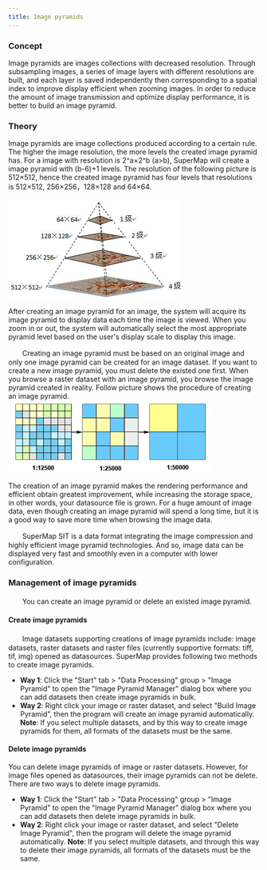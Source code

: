 ```yaml
---
title: Image pyramids
---
```


### Concept
   Image pyramids are images collections with decreased resolution. Through subsampling images, a series of image layers with different resolutions are built, and each layer is saved independently then corresponding to a spatial index to improve display efficient when zooming images. In order to reduce the amount of image transmission and optimize display performance, it is better to build an image pyramid.

### Theory
   
   Image pyramids are image collections produced according to a certain rule. The higher the image resolution, the more levels the created image pyramid has. For a image with resolution is 2^a×2^b (a&gt;b), SuperMap will create a image pyramid with (b-6)+1 levels. The resolution of the following picture is 512×512,  hence the created image pyramid has four levels that resolutions is 512×512, 256×256，128×128 and 64×64.

  ![](img/HasPyramid.png)

   After creating an image pyramid for an image, the system will acquire its image pyramid to display data each time the image is viewed. When you zoom in or out, the system will automatically select the most appropriate pyramid level based on the user's display scale to display this image.

　　Creating an image pyramid must be based on an original image and only one image pyramid can be created for an image dataset.  If you want to create a new image pyramid, you must delete the existed one first. When you browse a raster dataset with an image pyramid, you browse the image pyramid created in reality. Follow picture shows the procedure of creating an image pyramid.
  ![](img/Pyramid.png)
   
   The creation of an image pyramid makes the rendering performance and efficient obtain greatest improvement, while increasing the storage space, in other words, your datasource file is grown. For a huge amount of image data, even though creating an image pyramid will spend a long time, but it is a good way to save more time when browsing the image data.

　　SuperMap SIT is a data format integrating the image compression and highly efficient image pyramid technologies. And so, image data can be displayed very fast and smoothly even in a computer with lower configuration. 


### Management of image pyramids

　　You can create an image pyramid or delete an existed image pyramid.

#### Create image pyramids

　　Image datasets supporting creations of image pyramids include: image datasets, raster datasets and raster files (currently supportive formats: tiff, tif, img) opened as datasources. SuperMap provides following two methods to create image pyramids.
* **Way 1**: Click the "Start" tab > "Data Processing" group > "Image Pyramid" to open the "Image Pyramid Manager" dialog box where you can add datasets then create image pyramids in bulk.
* **Way 2**: Right click your image or raster dataset, and select "Build Image Pyramid", then the program will create an image pyramid automatically. **Note**: If you select multiple datasets, and by this way to create image pyramids for them, all formats of the datasets must be the same. 

#### Delete image pyramids

   You can delete image pyramids of image or raster datasets. However, for image files opened as datasources, their image pyramids can not be delete. There are two ways to delete image pyramids.

* **Way 1**: Click the "Start" tab > "Data Processing" group > "Image Pyramid" to open the "Image Pyramid Manager" dialog box where you can add datasets then delete image pyramids in bulk.
* **Way 2**: Right click your image or raster dataset, and select "Delete Image Pyramid", then the program will delete the image pyramid automatically. **Note**: If you select multiple datasets, and through this way to delete their image pyramids, all formats of the datasets must be the same.

